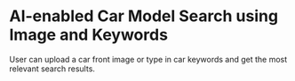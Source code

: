 # AI-enabled Car Model Search using Image and Keywords

User can upload a car front image or type in car keywords and get the most relevant search results.
